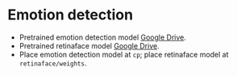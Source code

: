 # Emotion detection 

- Pretrained emotion detection model [Google Drive](https://drive.google.com/drive/folders/15Zr9gvPgA0Alj_QzYjKBaUnxcEtO5ab3?usp=sharing).
- Pretrained retinaface model [Google Drive](https://drive.google.com/drive/folders/1vOCVsIt8ThfAHUuzxf9tqMf0PhbOnH20?usp=sharing).
- Place emotion detection model at `cp`; place retinaface model at `retinaface/weights`.

